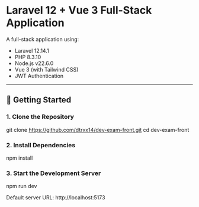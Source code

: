 # Laravel 12 + Vue 3 Full-Stack Application

A full-stack application using:

- Laravel 12.14.1
- PHP 8.3.10
- Node.js v22.6.0
- Vue 3 (with Tailwind CSS)
- JWT Authentication

---

## 🚀 Getting Started

### 1. Clone the Repository

git clone https://github.com/dtrxx14/dev-exam-front.git
cd dev-exam-front

### 2. Install Dependencies

npm install

### 3. Start the Development Server

npm run dev

Default server URL: http://localhost:5173
